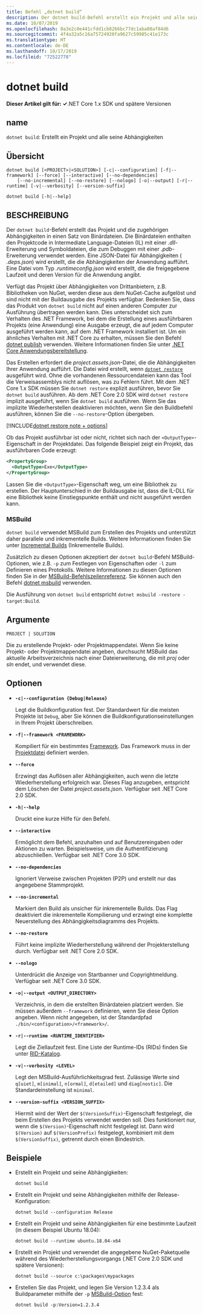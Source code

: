 ```yaml
---
title: Befehl „dotnet build“
description: Der dotnet build-Befehl erstellt ein Projekt und alle seine Abhängigkeiten.
ms.date: 10/07/2019
ms.openlocfilehash: 0a3e2c0e441cfdd1cb8266bc77dc1aba08af84d6
ms.sourcegitcommit: 4f4a32a5c16a75724920fa9627c59985c41e173c
ms.translationtype: HT
ms.contentlocale: de-DE
ms.lasthandoff: 10/17/2019
ms.locfileid: "72522778"
---
```

# <a name="dotnet-build"></a>dotnet build

**Dieser Artikel gilt für: ✓**.NET Core 1.x SDK und spätere Versionen

<!-- todo: uncomment when all CLI commands are reviewed
[!INCLUDE [topic-appliesto-net-core-all](../../../includes/topic-appliesto-net-core-all.md)]
-->

## <a name="name"></a>name

`dotnet build`: Erstellt ein Projekt und alle seine Abhängigkeiten

## <a name="synopsis"></a>Übersicht

```dotnetcli
dotnet build [<PROJECT>|<SOLUTION>] [-c|--configuration] [-f|--framework] [--force] [--interactive] [--no-dependencies]
    [--no-incremental] [--no-restore] [--nologo] [-o|--output] [-r|--runtime] [-v|--verbosity] [--version-suffix]

dotnet build [-h|--help]
```

## <a name="description"></a>BESCHREIBUNG

Der `dotnet build`-Befehl erstellt das Projekt und die zugehörigen Abhängigkeiten in einen Satz von Binärdateien. Die Binärdateien enthalten den Projektcode in Intermediate Language-Dateien (IL) mit einer *.dll*-Erweiterung und Symboldateien, die zum Debuggen mit einer *.pdb*-Erweiterung verwendet werden. Eine JSON-Datei für Abhängigkeiten ( *.deps.json*) wird erstellt, die die Abhängigkeiten der Anwendung aufführt. Eine Datei vom Typ *.runtimeconfig.json* wird erstellt, die die freigegebene Laufzeit und deren Version für die Anwendung angibt.

Verfügt das Projekt über Abhängigkeiten von Drittanbietern, z.B. Bibliotheken von NuGet, werden diese aus dem NuGet-Cache aufgelöst und sind nicht mit der Buildausgabe des Projekts verfügbar. Bedenken Sie, dass das Produkt von `dotnet build` nicht auf einen anderen Computer zur Ausführung übertragen werden kann. Dies unterscheidet sich zum Verhalten des .NET Framework, bei dem die Erstellung eines ausführbaren Projekts (eine Anwendung) eine Ausgabe erzeugt, die auf jedem Computer ausgeführt werden kann, auf dem .NET Framework installiert ist. Um ein ähnliches Verhalten mit .NET Core zu erhalten, müssen Sie den Befehl [dotnet publish](dotnet-publish.md) verwenden. Weitere Informationen finden Sie unter [.NET Core Anwendungsbereitstellung](../deploying/index.md).

Das Erstellen erfordert die *project.assets.json*-Datei, die die Abhängigkeiten Ihrer Anwendung aufführt. Die Datei wird erstellt, wenn [`dotnet restore`](dotnet-restore.md) ausgeführt wird. Ohne die vorhandenen Ressourcendateien kann das Tool die Verweisassemblys nicht auflösen, was zu Fehlern führt. Mit dem .NET Core 1.x SDK müssen Sie `dotnet restore` explizit ausführen, bevor Sie `dotnet build` ausführen. Ab dem .NET Core 2.0 SDK wird `dotnet restore` implizit ausgeführt, wenn Sie `dotnet build` ausführen. Wenn Sie das implizite Wiederherstellen deaktivieren möchten, wenn Sie den Buildbefehl ausführen, können Sie die `--no-restore`-Option übergeben.

[!INCLUDE[dotnet restore note + options](~/includes/dotnet-restore-note-options.md)]

Ob das Projekt ausführbar ist oder nicht, richtet sich nach der `<OutputType>`-Eigenschaft in der Projektdatei. Das folgende Beispiel zeigt ein Projekt, das ausführbaren Code erzeugt:

```xml
<PropertyGroup>
  <OutputType>Exe</OutputType>
</PropertyGroup>
```

Lassen Sie die `<OutputType>`-Eigenschaft weg, um eine Bibliothek zu erstellen. Der Hauptunterschied in der Buildausgabe ist, dass die IL-DLL für eine Bibliothek keine Einstiegspunkte enthält und nicht ausgeführt werden kann.

### <a name="msbuild"></a>MSBuild

`dotnet build` verwendet MSBuild zum Erstellen des Projekts und unterstützt daher parallele und inkrementelle Builds. Weitere Informationen finden Sie unter [Incremental Builds](/visualstudio/msbuild/incremental-builds) (Inkrementelle Builds).

Zusätzlich zu diesen Optionen akzeptiert der `dotnet build`-Befehl MSBuild-Optionen, wie z.B. `-p` zum Festlegen von Eigenschaften oder `-l` zum Definieren eines Protokolls. Weitere Informationen zu diesen Optionen finden Sie in der [MSBuild-Befehlszeilenreferenz](/visualstudio/msbuild/msbuild-command-line-reference). Sie können auch den Befehl [dotnet msbuild](dotnet-msbuild.md) verwenden.

Die Ausführung von `dotnet build` entspricht `dotnet msbuild -restore -target:Build`.

## <a name="arguments"></a>Argumente

`PROJECT | SOLUTION`

Die zu erstellende Projekt- oder Projektmappendatei. Wenn Sie keine Projekt- oder Projektmappendatei angeben, durchsucht MSBuild das aktuelle Arbeitsverzeichnis nach einer Dateierweiterung, die mit *proj* oder *sln* endet, und verwendet diese.

## <a name="options"></a>Optionen

- **`-c|--configuration {Debug|Release}`**

  Legt die Buildkonfiguration fest. Der Standardwert für die meisten Projekte ist `Debug`, aber Sie können die Buildkonfigurationseinstellungen in Ihrem Projekt überschreiben.

- **`-f|--framework <FRAMEWORK>`**

  Kompiliert für ein bestimmtes [Framework](../../standard/frameworks.md). Das Framework muss in der [Projektdatei](csproj.md) definiert werden.

- **`--force`**

  Erzwingt das Auflösen aller Abhängigkeiten, auch wenn die letzte Wiederherstellung erfolgreich war. Dieses Flag anzugeben, entspricht dem Löschen der Datei *project.assets.json*. Verfügbar seit .NET Core 2.0 SDK.

- **`-h|--help`**

  Druckt eine kurze Hilfe für den Befehl.

- **`--interactive`**

  Ermöglicht dem Befehl, anzuhalten und auf Benutzereingaben oder Aktionen zu warten. Beispielsweise, um die Authentifizierung abzuschließen. Verfügbar seit .NET Core 3.0 SDK.

- **`--no-dependencies`**

  Ignoriert Verweise zwischen Projekten (P2P) und erstellt nur das angegebene Stammprojekt.

- **`--no-incremental`**

  Markiert den Build als unsicher für inkrementelle Builds. Das Flag deaktiviert die inkrementelle Kompilierung und erzwingt eine komplette Neuerstellung des Abhängigkeitsdiagramms des Projekts.

- **`--no-restore`**

  Führt keine implizite Wiederherstellung während der Projekterstellung durch. Verfügbar seit .NET Core 2.0 SDK.

- **`--nologo`**

  Unterdrückt die Anzeige von Startbanner und Copyrightmeldung. Verfügbar seit .NET Core 3.0 SDK.

- **`-o|--output <OUTPUT_DIRECTORY>`**

  Verzeichnis, in dem die erstellten Binärdateien platziert werden. Sie müssen außerdem `--framework` definieren, wenn Sie diese Option angeben. Wenn nicht angegeben, ist der Standardpfad `./bin/<configuration>/<framework>/`.

- **`-r|--runtime <RUNTIME_IDENTIFIER>`**

  Legt die Ziellaufzeit fest. Eine Liste der Runtime-IDs (RIDs) finden Sie unter [RID-Katalog](../rid-catalog.md).

- **`-v|--verbosity <LEVEL>`**

  Legt den MSBuild-Ausführlichkeitsgrad fest. Zulässige Werte sind `q[uiet]`, `m[inimal]`, `n[ormal]`, `d[etailed]` und `diag[nostic]`. Die Standardeinstellung ist `minimal`.

- **`--version-suffix <VERSION_SUFFIX>`**

  Hiermit wird der Wert der `$(VersionSuffix)`-Eigenschaft festgelegt, die beim Erstellen des Projekts verwendet werden soll. Dies funktioniert nur, wenn die `$(Version)`-Eigenschaft nicht festgelegt ist. Dann wird `$(Version)` auf `$(VersionPrefix)` festgelegt, kombiniert mit dem `$(VersionSuffix)`, getrennt durch einen Bindestrich.

## <a name="examples"></a>Beispiele

- Erstellt ein Projekt und seine Abhängigkeiten:

  ```dotnetcli
  dotnet build
  ```

- Erstellt ein Projekt und seine Abhängigkeiten mithilfe der Release-Konfiguration:

  ```dotnetcli
  dotnet build --configuration Release
  ```

- Erstellt ein Projekt und seine Abhängigkeiten für eine bestimmte Laufzeit (in diesem Beispiel Ubuntu 18.04):

  ```dotnetcli
  dotnet build --runtime ubuntu.18.04-x64
  ```

- Erstellt ein Projekt und verwendet die angegebene NuGet-Paketquelle während des Wiederherstellungsvorgangs (.NET Core 2.0 SDK und spätere Versionen):

  ```dotnetcli
  dotnet build --source c:\packages\mypackages
  ```

- Erstellen Sie das Projekt, und legen Sie Version 1.2.3.4 als Buildparameter mithilfe der `-p` [MSBuild-Option](#msbuild) fest:

  ```dotnetcli
  dotnet build -p:Version=1.2.3.4
  ```
